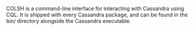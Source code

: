COLSH is a command-line interface for interacting with Cassandra  using CQL. It is shipped with every Cassandra package, and can be found in the bin/ directory alongside the Cassandra executable.
